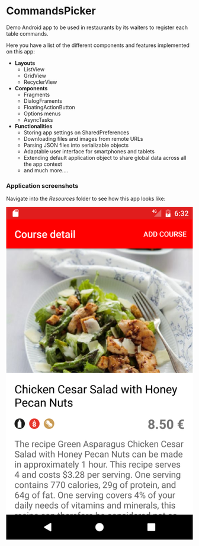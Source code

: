 # CommandsPicker
Demo Android app to be used in restaurants by its waiters to register each table commands.

Here you have a list of the different components and features implemented on this app:

* **Layouts**
	* ListView
	* GridView
	* RecyclerView
* **Components**
	* Fragments
	* DialogFraments
	* FloatingActionButton
	* Options menus
	* AsyncTasks
* **Functionalities**
	* Storing app settings on SharedPreferences
	* Downloading files and images from remote URLs
	* Parsing JSON files into serializable objects
	* Adaptable user interface for smartphones and tablets
	* Extending default application object to share global data across all the app context
	*  and much more....

### Application screenshots
Navigate into the *Resources* folder to see how this app looks like:

![](/Resources/screenshots/Phone/en/Screenshot_1480959173.png?raw=true)
